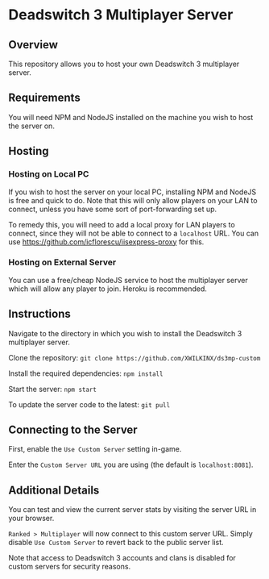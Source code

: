 # Deadswitch 3 Multiplayer Server

## Overview
This repository allows you to host your own Deadswitch 3 multiplayer server.

## Requirements
You will need NPM and NodeJS installed on the machine you wish to host the server on. 

## Hosting

### Hosting on Local PC
If you wish to host the server on your local PC, installing NPM and NodeJS is free and quick to do. Note that this will only allow players on your LAN to connect, unless you have some sort of port-forwarding set up.

To remedy this, you will need to add a local proxy for LAN players to connect, since they will not be able to connect to a `localhost` URL. You can use https://github.com/icflorescu/iisexpress-proxy for this.

### Hosting on External Server
You can use a free/cheap NodeJS service to host the multiplayer server which will allow any player to join. Heroku is recommended.

## Instructions
Navigate to the directory in which you wish to install the Deadswitch 3 multiplayer server.

Clone the repository:
`git clone https://github.com/XWILKINX/ds3mp-custom`

Install the required dependencies:
`npm install`

Start the server:
`npm start`

To update the server code to the latest:
`git pull`

## Connecting to the Server
First, enable the `Use Custom Server` setting in-game. 

Enter the `Custom Server URL` you are using (the default is `localhost:8081`). 

## Additional Details
You can test and view the current server stats by visiting the server URL in your browser.

`Ranked > Multiplayer` will now connect to this custom server URL. Simply disable `Use Custom Server` to revert back to the public server list.

Note that access to Deadswitch 3 accounts and clans is disabled for custom servers for security reasons.
